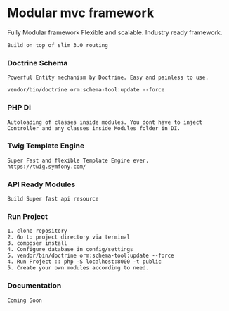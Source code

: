 # Modular mvc framework

Fully Modular framework
Flexible and scalable. Industry ready framework.
````
Build on top of slim 3.0 routing
````
### Doctrine Schema
````
Powerful Entity mechanism by Doctrine. Easy and painless to use.

vendor/bin/doctrine orm:schema-tool:update --force
````
### PHP Di
````
Autoloading of classes inside modules. You dont have to inject Controller and any classes inside Modules folder in DI.

````

### Twig Template Engine

````
Super Fast and flexible Template Engine ever.
https://twig.symfony.com/
````
### API Ready Modules

````
Build Super fast api resource
````
### Run Project
````
1. clone repository
2. Go to project directory via terminal
3. composer install
4. Configure database in config/settings
5. vendor/bin/doctrine orm:schema-tool:update --force
4. Run Project :: php -S localhost:8000 -t public 
5. Create your own modules according to need.
````

### Documentation

````
Coming Soon
````